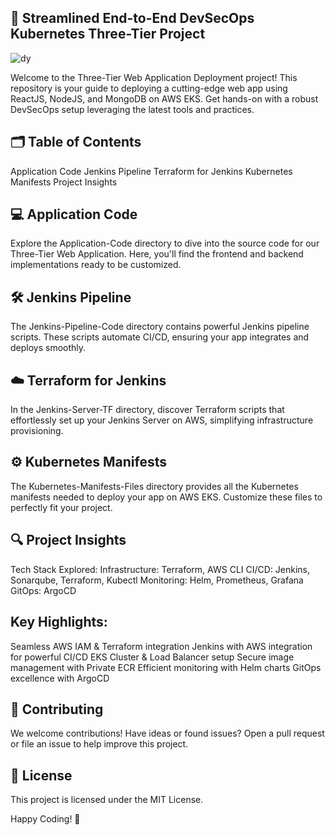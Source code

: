 ##  🚀 Streamlined End-to-End DevSecOps Kubernetes Three-Tier Project

![dy](https://cdn-images-1.medium.com/max/1600/1*bUoNQyptHCy43jyCCPKxng.png)

Welcome to the Three-Tier Web Application Deployment project! This repository is your guide to deploying a cutting-edge web app using ReactJS, NodeJS, and MongoDB on AWS EKS. Get hands-on with a robust DevSecOps setup leveraging the latest tools and practices.

## 🗂 Table of Contents
Application Code
Jenkins Pipeline
Terraform for Jenkins
Kubernetes Manifests
Project Insights

## 💻 Application Code
Explore the Application-Code directory to dive into the source code for our Three-Tier Web Application. Here, you'll find the frontend and backend implementations ready to be customized.

## 🛠 Jenkins Pipeline
The Jenkins-Pipeline-Code directory contains powerful Jenkins pipeline scripts. These scripts automate CI/CD, ensuring your app integrates and deploys smoothly.

## ☁️ Terraform for Jenkins
In the Jenkins-Server-TF directory, discover Terraform scripts that effortlessly set up your Jenkins Server on AWS, simplifying infrastructure provisioning.

## ⚙️ Kubernetes Manifests
The Kubernetes-Manifests-Files directory provides all the Kubernetes manifests needed to deploy your app on AWS EKS. Customize these files to perfectly fit your project.

## 🔍 Project Insights
Tech Stack Explored:
Infrastructure: Terraform, AWS CLI
CI/CD: Jenkins, Sonarqube, Terraform, Kubectl
Monitoring: Helm, Prometheus, Grafana
GitOps: ArgoCD

## Key Highlights:
Seamless AWS IAM & Terraform integration
Jenkins with AWS integration for powerful CI/CD
EKS Cluster & Load Balancer setup
Secure image management with Private ECR
Efficient monitoring with Helm charts
GitOps excellence with ArgoCD

## 🤝 Contributing
We welcome contributions! Have ideas or found issues? Open a pull request or file an issue to help improve this project.

## 📄 License
This project is licensed under the MIT License.

Happy Coding! 🎉
